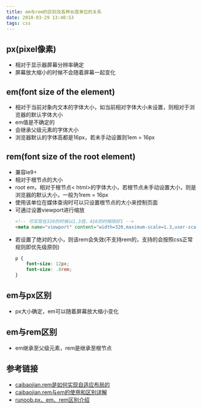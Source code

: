 ```yaml
---
title: em与rem的区别及各种长度单位的关系
date: 2018-03-29 13:40:53
tags: css
---
```


## px(pixel像素)
- 相对于显示器屏幕分辨率确定
- 屏幕放大缩小的时候不会随着屏幕一起变化

## em(font size of the element)
- 相对于当前对象内文本的字体大小，如当前相对字体大小未设置，则相对于浏览器的默认字体大小
- em值是不确定的
- 会继承父级元素的字体大小
- 浏览器默认的字体高都是16px，若未手动设置则1em = 16px

## rem(font size of the root element)
- 兼容ie9+
- 相对于根节点的大小
- root em，相对于根节点< html>的字体大小，若根节点未手动设置大小，则是浏览器的默认大小，一般为1rem = 16px
- 使用该单位在媒体查询时可以只设置根节点的大小来控制页面
- 可通过设置viewport进行缩放
    ```html
    <!-- 可实现在320的时候以1.3倍，416的时候刚好1 -->
    <meta name="viewport" content="width=320,maximum-scale=1.3,user-scalable=no">
    ```
- 若设置了绝对的大小，则该rem会失效(不支持rem的，支持的会按照css正常规则即优先级原则)
    ```css
    p {
        font-size: 12px;
        font-size: .8rem;
    }
    ```

## em与px区别
- px大小确定，em可以随着屏幕放大缩小变化

## em与rem区别
- em继承至父级元素，rem是继承至根节点

## 参考链接
- [caibaojian.rem是如何实现自适应布局的](http://caibaojian.com/web-app-rem.html)
- [caibaojian.rem与em的使用和区别详解](http://caibaojian.com/rem-vs-em.html)
- [runoob.px、em、rem区别介绍](http://www.runoob.com/w3cnote/px-em-rem-different.html)